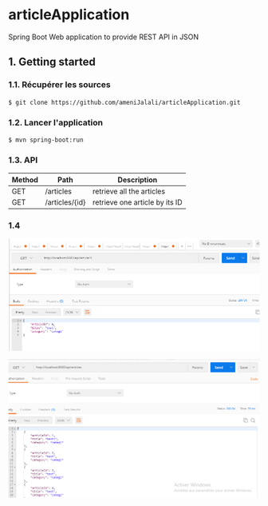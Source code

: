 # articleApplication
Spring Boot Web application to provide REST API in JSON

## 1. Getting started

### 1.1. Récupérer les sources

```
$ git clone https://github.com/ameniJalali/articleApplication.git
```

### 1.2. Lancer l'application

```
$ mvn spring-boot:run
```

### 1.3. API

Method | Path           | Description                    |
-------|----------------|--------------------------------|
GET    | /articles      | retrieve all the articles      |
GET    | /articles/{id} | retrieve one article by its ID |

### 1.4

![alt text](https://github.com/ameniJalali/articleApplication/blob/master/img1.PNG)

![alt text](https://github.com/ameniJalali/articleApplication/blob/master/img2.PNG)
